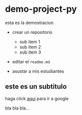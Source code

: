 # demo-project-py


esta es la demostracion

* crear un repositorio
  - sub item 1
  - sub item 2
  - sub item 3

* editar el `readme.md`

* asustar a mis estudiantes

## este es un subtitulo

haga click [aqui](www.google.com) para ir a google

bla bla bla...
